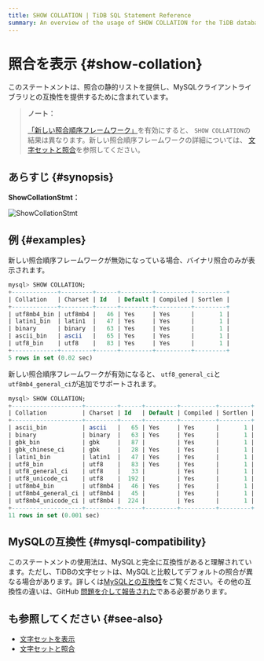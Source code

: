 ```yaml
---
title: SHOW COLLATION | TiDB SQL Statement Reference
summary: An overview of the usage of SHOW COLLATION for the TiDB database.
---
```


# 照合を表示 {#show-collation}

このステートメントは、照合の静的リストを提供し、MySQLクライアントライブラリとの互換性を提供するために含まれています。

> **ノート：**
>
> [「新しい照合順序フレームワーク」](/character-set-and-collation.md#new-framework-for-collations)を有効にすると、 `SHOW COLLATION`の結果は異なります。新しい照合順序フレームワークの詳細については、 [文字セットと照合](/character-set-and-collation.md)を参照してください。

## あらすじ {#synopsis}

**ShowCollationStmt：**

![ShowCollationStmt](/media/sqlgram/ShowCollationStmt.png)

## 例 {#examples}

新しい照合順序フレームワークが無効になっている場合、バイナリ照合のみが表示されます。

```sql
mysql> SHOW COLLATION;
+-------------+---------+------+---------+----------+---------+
| Collation   | Charset | Id   | Default | Compiled | Sortlen |
+-------------+---------+------+---------+----------+---------+
| utf8mb4_bin | utf8mb4 |   46 | Yes     | Yes      |       1 |
| latin1_bin  | latin1  |   47 | Yes     | Yes      |       1 |
| binary      | binary  |   63 | Yes     | Yes      |       1 |
| ascii_bin   | ascii   |   65 | Yes     | Yes      |       1 |
| utf8_bin    | utf8    |   83 | Yes     | Yes      |       1 |
+-------------+---------+------+---------+----------+---------+
5 rows in set (0.02 sec)
```

新しい照合順序フレームワークが有効になると、 `utf8_general_ci`と`utf8mb4_general_ci`が追加でサポートされます。

```sql
mysql> SHOW COLLATION;
+--------------------+---------+------+---------+----------+---------+
| Collation          | Charset | Id   | Default | Compiled | Sortlen |
+--------------------+---------+------+---------+----------+---------+
| ascii_bin          | ascii   |   65 | Yes     | Yes      |       1 |
| binary             | binary  |   63 | Yes     | Yes      |       1 |
| gbk_bin            | gbk     |   87 |         | Yes      |       1 |
| gbk_chinese_ci     | gbk     |   28 | Yes     | Yes      |       1 |
| latin1_bin         | latin1  |   47 | Yes     | Yes      |       1 |
| utf8_bin           | utf8    |   83 | Yes     | Yes      |       1 |
| utf8_general_ci    | utf8    |   33 |         | Yes      |       1 |
| utf8_unicode_ci    | utf8    |  192 |         | Yes      |       1 |
| utf8mb4_bin        | utf8mb4 |   46 | Yes     | Yes      |       1 |
| utf8mb4_general_ci | utf8mb4 |   45 |         | Yes      |       1 |
| utf8mb4_unicode_ci | utf8mb4 |  224 |         | Yes      |       1 |
+--------------------+---------+------+---------+----------+---------+
11 rows in set (0.001 sec)
```

## MySQLの互換性 {#mysql-compatibility}

このステートメントの使用法は、MySQLと完全に互換性があると理解されています。ただし、TiDBの文字セットは、MySQLと比較してデフォルトの照合が異なる場合があります。詳しくは[MySQLとの互換性](/mysql-compatibility.md)をご覧ください。その他の互換性の違いは、GitHub [問題を介して報告された](https://github.com/pingcap/tidb/issues/new/choose)である必要があります。

## も参照してください {#see-also}

-   [文字セットを表示](/sql-statements/sql-statement-show-character-set.md)
-   [文字セットと照合](/character-set-and-collation.md)
